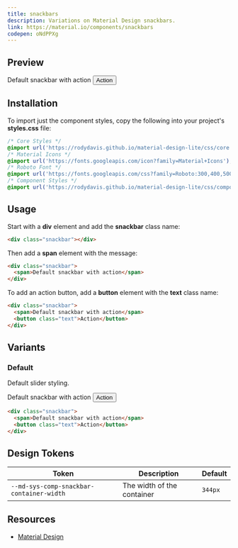 ```yaml
---
title: snackbars
description: Variations on Material Design snackbars.
link: https://material.io/components/snackbars
codepen: oNdPPXg
---
```


## Preview

<div class="preview">
  <div class="snackbar">
    <span>Default snackbar with action</span>
    <button class="text">Action</button>
  </div>
</div>

## Installation

To import just the component styles, copy the following into your project's **styles.css** file:

```css
/* Core Styles */
@import url('https://rodydavis.github.io/material-design-lite/css/core.css');
/* Material Icons */
@import url('https://fonts.googleapis.com/icon?family=Material+Icons');
/* Roboto Font */
@import url('https://fonts.googleapis.com/css?family=Roboto:300,400,500,700&amp;display=swap');
/* Component Styles */
@import url('https://rodydavis.github.io/material-design-lite/css/components/snackbar/style.css');
```

## Usage

Start with a **div** element and add the **snackbar** class name:

```html
<div class="snackbar"></div>
```

Then add a **span** element with the message:

```html
<div class="snackbar">
  <span>Default snackbar with action</span>
</div>
```

To add an action button, add a **button** element with the **text** class name:

```html
<div class="snackbar">
  <span>Default snackbar with action</span>
  <button class="text">Action</button>
</div>
```

## Variants

### Default

Default slider styling.

<div class="snackbar">
  <span>Default snackbar with action</span>
  <button class="text">Action</button>
</div>

```html
<div class="snackbar">
  <span>Default snackbar with action</span>
  <button class="text">Action</button>
</div>
```

## Design Tokens

| Token                                   | Description                 | Default |
|-----------------------------------------|-----------------------------|---------|
| `--md-sys-comp-snackbar-container-width` | The width of the container | `344px`  |

## Resources

- [Material Design](https://material.io/components/snackbars)
